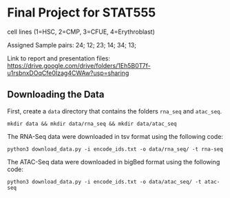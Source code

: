 # Final Project for STAT555

cell lines (1=HSC, 2=CMP, 3=CFUE, 4=Erythroblast)

Assigned Sample pairs:
24; 12; 23; 14; 34; 13; 

Link to report and presentation files: https://drive.google.com/drive/folders/1Eh5B0T7f-u1rsbnxDOqCfe0Izag4CWAw?usp=sharing

## Downloading the Data 
First, create a ```data``` directory that contains the folders ```rna_seq``` and ``atac_seq``.

```
mkdir data && mkdir data/rna_seq && mkdir data/atac_seq
```
The RNA-Seq data were downloaded in tsv format using the following code:

```
python3 download_data.py -i encode_ids.txt -o data/rna_seq/ -t rna-seq
```

The ATAC-Seq data were downloaded in bigBed format using the following code:

```
python3 download_data.py -i encode_ids.txt -o data/atac_seq/ -t atac-seq
```

